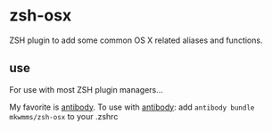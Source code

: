 # zsh-osx
ZSH plugin to add some common OS X related aliases and functions.

## use
For use with most ZSH plugin managers...

My favorite is [antibody](https://github.com/caarlos0/antibody). To use with [antibody](https://github.com/caarlos0/antibody): add `antibody bundle mkwmms/zsh-osx` to your .zshrc
